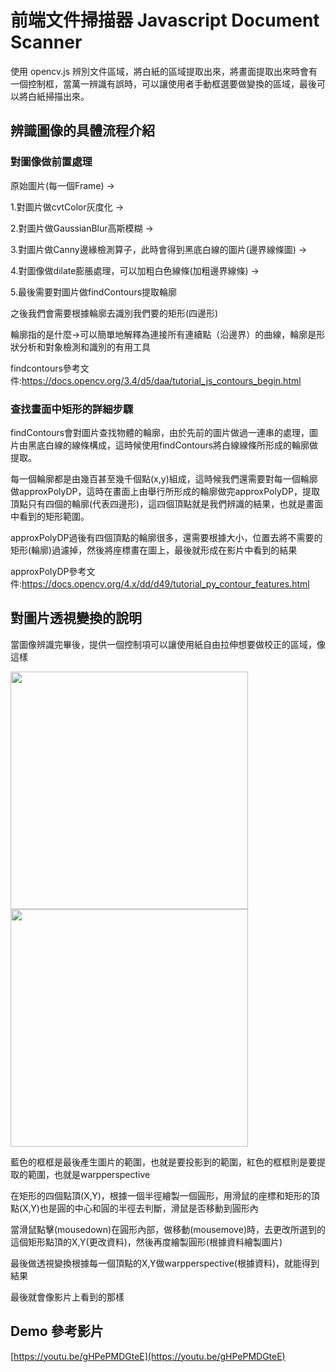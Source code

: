 
# 前端文件掃描器 Javascript Document Scanner

使用 opencv.js 辨別文件區域，將白紙的區域提取出來，將畫面提取出來時會有一個控制框，當萬一辨識有誤時，可以讓使用者手動框選要做變換的區域，最後可以將白紙掃描出來。

## 辨識圖像的具體流程介紹

### 對圖像做前置處理

原始圖片(每一個Frame) ->

1.對圖片做cvtColor灰度化 ->

2.對圖片做GaussianBlur高斯模糊 ->

3.對圖片做Canny邊緣檢測算子，此時會得到黑底白線的圖片(邊界線條圖) ->

4.對圖像做dilate膨脹處理，可以加粗白色線條(加粗邊界線條) ->

5.最後需要對圖片做findContours提取輪廓

之後我們會需要根據輪廓去識別我們要的矩形(四邊形)

輪廓指的是什麼->可以簡單地解釋為連接所有連續點（沿邊界）的曲線，輪廓是形狀分析和對象檢測和識別的有用工具

findcontours參考文件:https://docs.opencv.org/3.4/d5/daa/tutorial_js_contours_begin.html

### 查找畫面中矩形的詳細步驟

findContours會對圖片查找物體的輪廓，由於先前的圖片做過一連串的處理，圖片由黑底白線的線條構成，這時候使用findContours將白線線條所形成的輪廓做提取。

每一個輪廓都是由幾百甚至幾千個點(x,y)組成，這時候我們還需要對每一個輪廓做approxPolyDP，這時在畫面上由舉行所形成的輪廓做完approxPolyDP，提取頂點只有四個的輪廓(代表四邊形)，這四個頂點就是我們辨識的結果，也就是畫面中看到的矩形範圍。

approxPolyDP過後有四個頂點的輪廓很多，還需要根據大小，位置去將不需要的矩形(輪廓)過濾掉，然後將座標畫在圖上，最後就形成在影片中看到的結果

approxPolyDP參考文件:https://docs.opencv.org/4.x/dd/d49/tutorial_py_contour_features.html

## 對圖片透視變換的說明

當圖像辨識完畢後，提供一個控制項可以讓使用紙自由拉伸想要做校正的區域，像這樣

<img src="https://raw.githubusercontent.com/tak40548798/opencv-js-document-scanner/master/readmeImage/%E6%9C%AA%E8%AE%8A%E6%8F%9B.png" style="height:380px;"/> <img src="https://raw.githubusercontent.com/tak40548798/opencv-js-document-scanner/master/readmeImage/%E9%80%8F%E8%A6%96%E8%AE%8A%E6%8F%9B%E5%9C%96.png" style="height:380px;"/>

藍色的框框是最後產生圖片的範圍，也就是要投影到的範圍，紅色的框框則是要提取的範圍，也就是warpperspective

在矩形的四個點頂(X,Y)，根據一個半徑繪製一個圓形，用滑鼠的座標和矩形的頂點(X,Y)也是圓的中心和圓的半徑去判斷，滑鼠是否移動到圓形內

當滑鼠點擊(mousedown)在圓形內部，做移動(mousemove)時，去更改所選到的這個矩形點頂的X,Y(更改資料)，然後再度繪製圓形(根據資料繪製圖片)

最後做透視變換根據每一個頂點的X,Y做warpperspective(根據資料)，就能得到結果

最後就會像影片上看到的那樣

## Demo 參考影片

[https://youtu.be/gHPePMDGteE](https://youtu.be/gHPePMDGteE) 
